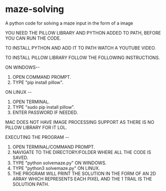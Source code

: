 # maze-solving
A python code for solving a maze input in the form of a image

YOU NEED THE PILLOW LIBRARY AND PYTHON ADDED TO PATH, BEFORE YOU CAN RUN THE CODE. 

TO INSTALL PYTHON AND ADD IT TO PATH WATCH A YOUTUBE VIDEO.

TO INSTALL PILLOW LIBRARY FOLLOW THE FOLLOWING INSTRUCTIONS.

ON WINDOWS-- 
1) OPEN COMMAND PROMPT.
2) TYPE "pip install pillow".
           
ON LINUX  -- 
1) OPEN TERMINAL.
2) TYPE "sudo pip install pillow".
3) ENTER PASSWORD IF NEEDED.

MAC DOES NOT HAVE IMAGE PROCESSING SUPPORT AS THERE IS NO PILLOW LIBRARY FOR IT LOL.

EXECUTING THE PROGRAM --

1) OPEN TERMINAL/COMMAND PROMPT.
2) NAVIGATE TO THE DIRECTORY/FOLDER WHERE ALL THE CODE IS SAVED.
3) TYPE "python solvemaze.py" ON WINDOWS.
4) TYPE "python3 solvemaze.py" ON LINUX.
5) THE PROGRAM WILL PRINT THE SOLUTION IN THE FORM OF AN 2D ARRAY WHICH REPRESENTS EACH PIXEL AND THE 1 TRAIL IS THE 
   SOLUTION PATH.
   

